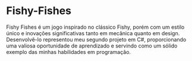 # Fishy-Fishes
Fishy Fishes é um jogo inspirado no clássico Fishy, porém com um estilo único e inovações significativas tanto em mecânica quanto em design.
Desenvolvê-lo representou meu segundo projeto em C#, proporcionando uma valiosa oportunidade de aprendizado e servindo como um sólido exemplo das minhas habilidades em programação.

